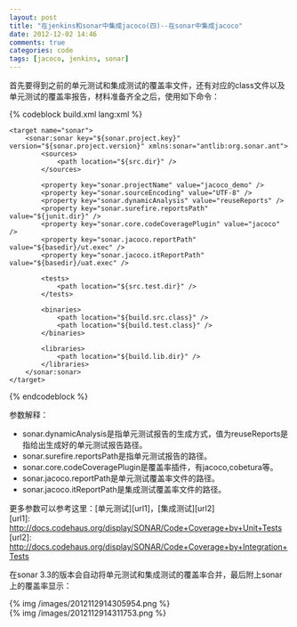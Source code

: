 ```yaml
---
layout: post
title: "在jenkins和sonar中集成jacoco(四)--在sonar中集成jacoco"
date: 2012-12-02 14:46
comments: true
categories: code
tags: [jacoco, jenkins, sonar]
---
```

  
首先要得到之前的单元测试和集成测试的覆盖率文件，还有对应的class文件以及单元测试的覆盖率报告，材料准备齐全之后，使用如下命令：  

{% codeblock build.xml lang:xml %}
<taskdef uri="antlib:org.sonar.ant" resource="org/sonar/ant/antlib.xml">
        <classpath path="${env.SONAR-ANT-TASK.JAR}"/>
    </taskdef>

    <target name="sonar">
        <sonar:sonar key="${sonar.project.key}" version="${sonar.project.version}" xmlns:sonar="antlib:org.sonar.ant">
            <sources>
                <path location="${src.dir}" />
            </sources>

            <property key="sonar.projectName" value="jacoco_demo" />
            <property key="sonar.sourceEncoding" value="UTF-8" />
            <property key="sonar.dynamicAnalysis" value="reuseReports" />
            <property key="sonar.surefire.reportsPath" value="${junit.dir}" />
            <property key="sonar.core.codeCoveragePlugin" value="jacoco" />
            <property key="sonar.jacoco.reportPath" value="${basedir}/ut.exec" />
            <property key="sonar.jacoco.itReportPath" value="${basedir}/uat.exec" />

            <tests>
                <path location="${src.test.dir}" />
            </tests>

            <binaries>
                <path location="${build.src.class}" />
                <path location="${build.test.class}" />
            </binaries>

            <libraries>
                <path location="${build.lib.dir}" />
            </libraries>
        </sonar:sonar>
    </target>
{% endcodeblock %}    
  
参数解释：  
  
* sonar.dynamicAnalysis是指单元测试报告的生成方式，值为reuseReports是指给出生成好的单元测试报告路径。
* sonar.surefire.reportsPath是指单元测试报告的路径。
* sonar.core.codeCoveragePlugin是覆盖率插件，有jacoco,cobetura等。
* sonar.jacoco.reportPath是单元测试覆盖率文件的路径。
* sonar.jacoco.itReportPath是集成测试覆盖率文件的路径。
  
更多参数可以参考这里：[单元测试][url1]，[集成测试][url2]  
[url1]: http://docs.codehaus.org/display/SONAR/Code+Coverage+by+Unit+Tests
[url2]: http://docs.codehaus.org/display/SONAR/Code+Coverage+by+Integration+Tests  
  
在sonar 3.3的版本会自动将单元测试和集成测试的覆盖率合并，最后附上sonar上的覆盖率显示：  

{% img /images/2012112914305954.png %}  
{% img /images/2012112914311753.png %}  
  
